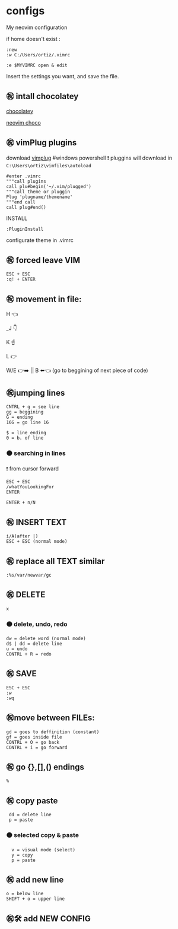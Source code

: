 # configs
My neovim configuration

if home doesn't exist :

    :new
    :w C:/Users/ortiz/.vimrc
    
    :e $MYVIMRC open & edit
   Insert the settings you want, and save the file.
 
## ㊗️ intall chocolatey
[chocolatey](https://docs.chocolatey.org/en-us/choco/setup)

[neovim choco](https://www.youtube.com/watch?v=CPsAKPbYhMs)
## ㊗️ vimPlug plugins
download [vimplug](https://github.com/junegunn/vim-plug) #windows powershell
❗ pluggins will download in `C:\Users\ortiz\vimfiles\autoload`

    #enter .vimrc
    """call plugins
    call plu#begin('~/.vim/plugged')
    """call theme or pluggin
    Plug 'plugname/themename'
    """end call
    call plug#end()
    
  INSTALL
  
    :PluginInstall
  configurate theme in .vimrc   
 

## ㊗️ forced leave VIM
    ESC + ESC
    :q! + ENTER
## ㊗️ movement in file:
   H 👈
   
   _J 👇
   
   K ☝️
   
   L 👉
   
   W/E 👉➡️ || B ⬅️👈 (go to beggining of next piece of code)
## ㊗️jumping lines
    CNTRL + g = see line
    gg = beggining
    G = ending
    16G = go line 16
    
    $ = line ending
    0 = b. of line
 ### 🟠 searching in lines
 ❗ from cursor forward
 
    ESC + ESC
    /whatYouLookingFor
    ENTER
    
    ENTER + n/N
## ㊗️ INSERT TEXT
    i/A(after |)
    ESC + ESC (normal mode)
## ㊗️ replace all TEXT similar
    :%s/var/newvar/gc
## ㊗️ DELETE
    x
### 🟠 delete, undo, redo
    dw = delete word (normal mode)
    d$ | dd = delete line
    u = undo
    CONTRL + R = redo
    
## ㊗️ SAVE
    ESC + ESC
    :w
    :wq
## ㊗️move between FILEs:
    gd = goes to deffinition (constant)
    gf = goes inside file
    CONTRL + O = go back
    CONTRL + i = go forward
## ㊗️ go {},[],() endings
    %
## ㊗️ copy paste
     dd = delete line
     p = paste
  ### 🟠 selected copy & paste
      v = visual mode (select)
      y = copy
      p = paste
## ㊗️ add new line
    o = below line
    SHIFT + o = upper line
    
## ㊗️🛠️ add NEW CONFIG

